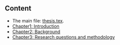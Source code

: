
## Content 

- The main file: [thesis.tex](./thesis.tex).
- [Chapter1: Introduction](chapter1_introduction.tex)
- [Chapter2: Background](chapter2_background.tex)
- [Chapter3: Research questions and methodology](chapter3_rq_and_methodology.tex)
